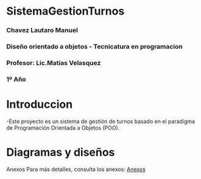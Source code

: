 # SistemaGestionTurnos



### Chavez Lautaro Manuel
### Diseño orientado a objetos - Tecnicatura en programacion
### Profesor: Lic.Matias Velasquez
### 1º Año

# Introduccion

-Este proyecto es un sistema de gestión de turnos basado en el paradigma de Programación Orientada a Objetos (POO).

# Diagramas y diseños
Anexos
Para más detalles, consulta los anexos:
[Anexos](anexos.md)



